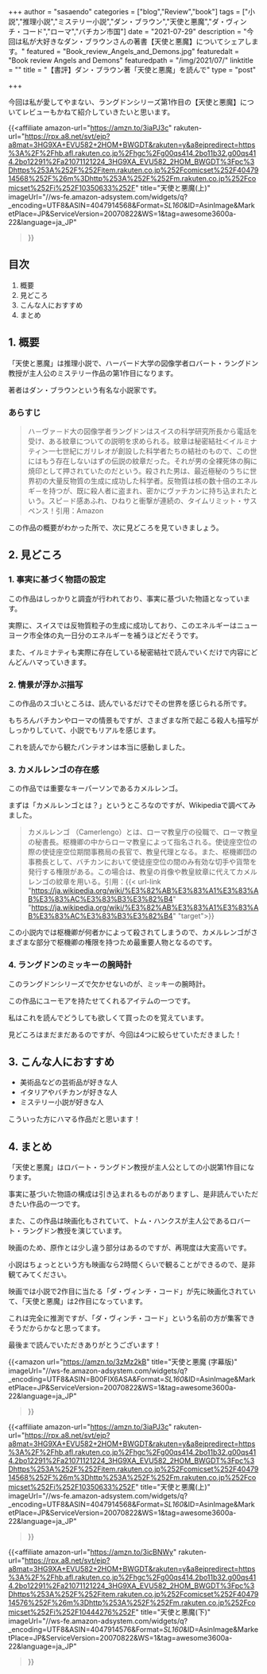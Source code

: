 +++
author = "sasaendo"
categories = ["blog","Review","book"]
tags = ["小説","推理小説","ミステリー小説","ダン・ブラウン","天使と悪魔","ダ・ヴィンチ・コード","ローマ","バチカン市国"]
date = "2021-07-29"
description = "今回は私が大好きなダン・ブラウンさんの著書【天使と悪魔】についてシェアします。"
featured = "Book_review_Angels_and_Demons.jpg"
featuredalt = "Book review Angels and Demons"
featuredpath = "/img/2021/07/"
linktitle = ""
title = "【書評】ダン・ブラウン著「天使と悪魔」を読んで"
type = "post"

+++

今回は私が愛してやまない、ラングドンシリーズ第1作目の【天使と悪魔】についてレビューもかねて紹介していきたいと思います。

{{<affiliate
  amazon-url="https://amzn.to/3iaPJ3c"
  rakuten-url="https://rpx.a8.net/svt/ejp?a8mat=3HG9XA+EVU582+2HOM+BWGDT&rakuten=y&a8ejpredirect=https%3A%2F%2Fhb.afl.rakuten.co.jp%2Fhgc%2Fg00qs414.2bo11b32.g00qs414.2bo12291%2Fa21071121224_3HG9XA_EVU582_2HOM_BWGDT%3Fpc%3Dhttps%253A%252F%252Fitem.rakuten.co.jp%252Fcomicset%252F4047914568%252F%26m%3Dhttp%253A%252F%252Fm.rakuten.co.jp%252Fcomicset%252Fi%252F10350633%252F"
  title="天使と悪魔(上)"
  imageUrl="//ws-fe.amazon-adsystem.com/widgets/q?_encoding=UTF8&ASIN=4047914568&Format=_SL160_&ID=AsinImage&MarketPlace=JP&ServiceVersion=20070822&WS=1&tag=awesome3600a-22&language=ja_JP"
 >}}


## 目次
1. 概要
2. 見どころ
3. こんな人におすすめ
4. まとめ

## 1. 概要

「天使と悪魔」は推理小説で、ハーバード大学の図像学者ロバート・ラングドン教授が主人公のミステリー作品の第1作目になります。

著者はダン・ブラウンという有名な小説家です。

### あらすじ

> ハ－ヴァ－ド大の図像学者ラングドンはスイスの科学研究所長から電話を受け、ある紋章についての説明を求められる。紋章は秘密結社＜イルミナティ＞一七世紀にガリレオが創設した科学者たちの結社のもので、この世にはもう存在しないはずの伝説の紋章だった。それが男の全裸死体の胸に焼印として押されていたのだという。殺された男は、最近極秘のうちに世界初の大量反物質の生成に成功した科学者。反物質は核の数十倍のエネルギ－を持つが、既に殺人者に盗まれ、密かにヴァチカンに持ち込まれたという。スピ－ド感あふれ、ひねりと衝撃が連続の、タイムリミット・サスペンス！引用：Amazon


この作品の概要がわかった所で、次に見どころを見ていきましょう。

## 2. 見どころ

### 1. 事実に基づく物語の設定

この作品はしっかりと調査が行われており、事実に基づいた物語となっています。

実際に、スイスでは反物質粒子の生成に成功しており、このエネルギーはニューヨーク市全体の丸一日分のエネルギーを補うほどだそうです。

また、イルミナティも実際に存在している秘密結社で読んでいくだけで内容にどんどんハマっていきます。

### 2. 情景が浮かぶ描写

この作品のスゴいところは、読んでいるだけでその世界を感じられる所です。

もちろんバチカンやローマの情景もですが、さまざまな所で起こる殺人も描写がしっかりしていて、小説でもリアルを感じます。

これを読んでから観たパンテオンは本当に感動しました。

### 3. カメルレンゴの存在感

この作品では重要なキーパーソンであるカメルレンゴ。

まずは「カメルレンゴとは？」というところなのですが、Wikipediaで調べてみました。

> カメルレンゴ （Camerlengo）とは、ローマ教皇庁の役職で、ローマ教皇の秘書長。枢機卿の中からローマ教皇によって指名される。使徒座空位の際の使徒座空位期間事務局の長官で、教皇代理となる。また、枢機卿団の事務長として、バチカンにおいて使徒座空位の間のみ有効な切手や貨幣を発行する権限がある。この場合は、教皇の肖像や教皇紋章に代えてカメルレンゴの紋章を用いる。引用：{{< url-link "https://ja.wikipedia.org/wiki/%E3%82%AB%E3%83%A1%E3%83%AB%E3%83%AC%E3%83%B3%E3%82%B4" "https://ja.wikipedia.org/wiki/%E3%82%AB%E3%83%A1%E3%83%AB%E3%83%AC%E3%83%B3%E3%82%B4" "target">}}

この小説内では枢機卿が何者かによって殺されてしまうので、カメルレンゴがさまざまな部分で枢機卿の権限を持つため最重要人物となるのです。

### 4. ラングドンのミッキーの腕時計

このラングドンシリーズで欠かせないのが、ミッキーの腕時計。

この作品にユーモアを持たせてくれるアイテムの一つです。

私はこれを読んでどうしても欲しくて買ったのを覚えています。

見どころはまだまだあるのですが、今回は4つに絞らせていただきました！


## 3. こんな人におすすめ

* 美術品などの芸術品が好きな人
* イタリアやバチカンが好きな人
* ミステリー小説が好きな人

こういった方にハマる作品だと思います！

## 4. まとめ

「天使と悪魔」はロバート・ラングドン教授が主人公としての小説第1作目になります。

事実に基づいた物語の構成は引き込まれるものがありますし、是非読んでいただきたい作品の一つです。

また、この作品は映画化もされていて、トム・ハンクスが主人公であるロバート・ラングドン教授を演じています。

映画のため、原作とは少し違う部分はあるのですが、再現度は大変高いです。

小説はちょっとという方も映画なら2時間くらいで観ることができるので、是非観てみてください。

映画では小説で2作目に当たる「ダ・ヴィンチ・コード」が先に映画化されていて、「天使と悪魔」は2作目になっています。

これは完全に推測ですが、「ダ・ヴィンチ・コード」という名前の方が集客できそうだからかなと思ってます。

最後まで読んでいただきありがとうございます！

{{<amazon
  url="https://amzn.to/3zMz2kB"
  title="天使と悪魔 (字幕版)"
  imageUrl="//ws-fe.amazon-adsystem.com/widgets/q?_encoding=UTF8&ASIN=B00FIX6ASA&Format=_SL160_&ID=AsinImage&MarketPlace=JP&ServiceVersion=20070822&WS=1&tag=awesome3600a-22&language=ja_JP"
 >}}


{{<affiliate
  amazon-url="https://amzn.to/3iaPJ3c"
  rakuten-url="https://rpx.a8.net/svt/ejp?a8mat=3HG9XA+EVU582+2HOM+BWGDT&rakuten=y&a8ejpredirect=https%3A%2F%2Fhb.afl.rakuten.co.jp%2Fhgc%2Fg00qs414.2bo11b32.g00qs414.2bo12291%2Fa21071121224_3HG9XA_EVU582_2HOM_BWGDT%3Fpc%3Dhttps%253A%252F%252Fitem.rakuten.co.jp%252Fcomicset%252F4047914568%252F%26m%3Dhttp%253A%252F%252Fm.rakuten.co.jp%252Fcomicset%252Fi%252F10350633%252F"
  title="天使と悪魔(上)"
  imageUrl="//ws-fe.amazon-adsystem.com/widgets/q?_encoding=UTF8&ASIN=4047914568&Format=_SL160_&ID=AsinImage&MarketPlace=JP&ServiceVersion=20070822&WS=1&tag=awesome3600a-22&language=ja_JP"
 >}}


{{<affiliate
  amazon-url="https://amzn.to/3icBNWy"
  rakuten-url="https://rpx.a8.net/svt/ejp?a8mat=3HG9XA+EVU582+2HOM+BWGDT&rakuten=y&a8ejpredirect=https%3A%2F%2Fhb.afl.rakuten.co.jp%2Fhgc%2Fg00qs414.2bo11b32.g00qs414.2bo12291%2Fa21071121224_3HG9XA_EVU582_2HOM_BWGDT%3Fpc%3Dhttps%253A%252F%252Fitem.rakuten.co.jp%252Fcomicset%252F4047914576%252F%26m%3Dhttp%253A%252F%252Fm.rakuten.co.jp%252Fcomicset%252Fi%252F10444276%252F"
  title="天使と悪魔(下)"
  imageUrl="//ws-fe.amazon-adsystem.com/widgets/q?_encoding=UTF8&ASIN=4047914576&Format=_SL160_&ID=AsinImage&MarketPlace=JP&ServiceVersion=20070822&WS=1&tag=awesome3600a-22&language=ja_JP"
 >}}


